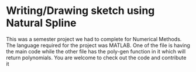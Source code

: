 # Writing/Drawing sketch using Natural Spline

This was a semester project we had to complete for Numerical Methods.
The language required for the project was MATLAB.
One of the file is having the main code while the other file has the poly-gen function in it which will return polynomials.
You are welcome to check out the code and contribute it
